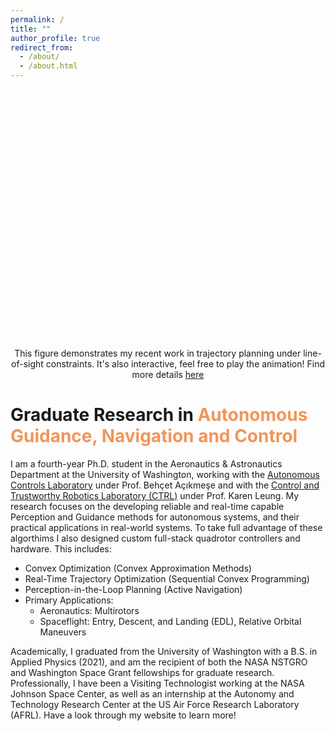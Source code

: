 ```yaml
---
permalink: /
title: ""
author_profile: true
redirect_from: 
  - /about/
  - /about.html
---
```


<script type="text/javascript" async src="https://cdnjs.cloudflare.com/ajax/libs/mathjax/2.7.7/MathJax.js?config=TeX-MML-AM_CHTML"></script>
<div class="plotly_container" style="width: 100%; margin: 1px 0;">
  <div id="demo_fig" class="plotly-graph-div" style="height:400px; width:100%;"></div>
  <script src="https://cdn.plot.ly/plotly-latest.min.js"></script>
  <script type="text/javascript">window.PlotlyConfig = {MathJaxConfig: 'local'};</script>
  <script src="/papers/los/static/dr_animation_main.js" async></script>
  <p style='text-align: center;'> This figure demonstrates my recent work in trajectory planning under line-of-sight constraints. It's also interactive, feel free to play the animation! Find more details <a href="/papers/los/">here</a></p>
</div>

# Graduate Research in <span style='color: #F29559;'>Autonomous Guidance, Navigation and Control</span>


I am a fourth-year Ph.D. student in the Aeronautics & Astronautics Department at the University of Washington, working with the [Autonomous Controls Laboratory](https://uwacl.com/) under Prof. Beh&#231;et A&#231;&#305;kme&#351;e and with the [Control and Trustworthy Robotics Laboratory (CTRL)](https://depts.washington.edu/ctrl/index.html) under Prof. Karen Leung.
My research focuses on the developing reliable and real-time capable Perception and Guidance methods for autonomous systems, and their practical applications in real-world systems.  To take full advantage of these algorthims I also designed custom full-stack quadrotor controllers and hardware. This includes:

- Convex Optimization (Convex Approximation Methods)
- Real-Time Trajectory Optimization (Sequential Convex Programming)
- Perception-in-the-Loop Planning (Active Navigation)
- Primary Applications:
  - Aeronautics: Multirotors
  - Spaceflight: Entry, Descent, and Landing (EDL), Relative Orbital Maneuvers

Academically, I graduated from the University of Washington with a B.S. in Applied Physics (2021), and am the recipient of both the NASA NSTGRO and Washington Space Grant fellowships for graduate research. Professionally, I have been a Visiting Technologist working at the NASA Johnson Space Center, as well as an internship at the Autonomy and Technology Research Center at the US Air Force Research Laboratory (AFRL). Have a look through my website to learn more!
